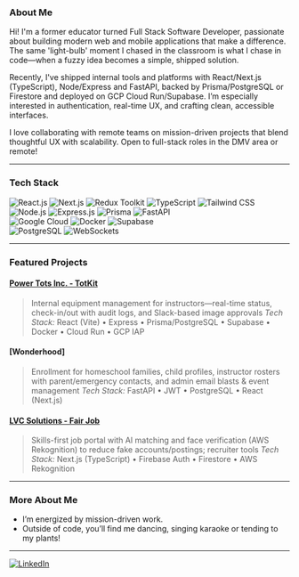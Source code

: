 ### About Me

Hi! I'm a former educator turned Full Stack Software Developer, passionate about building modern web and mobile applications that make a difference. The same 'light-bulb' moment I chased in the classroom is what I chase in code—when a fuzzy idea becomes a simple, shipped solution.

Recently, I've shipped internal tools and platforms with React/Next.js (TypeScript), Node/Express and FastAPI, backed by Prisma/PostgreSQL or Firestore and deployed on GCP Cloud Run/Supabase. I’m especially interested in authentication, real-time UX, and crafting clean, accessible interfaces.

I love collaborating with remote teams on mission-driven projects that blend thoughtful UX with scalability. Open to full-stack roles in the DMV area or remote!

---

### Tech Stack

<p align="left">
  <img src="https://img.shields.io/badge/React-20232A?style=for-the-badge&logo=react&logoColor=61DAFB" alt="React.js" />
  <img src="https://img.shields.io/badge/Next.js-000?style=for-the-badge&logo=nextdotjs&logoColor=fff" alt="Next.js" />
  <img src="https://img.shields.io/badge/Redux%20Toolkit-593D88?style=for-the-badge&logo=redux&logoColor=white" alt="Redux Toolkit" />
  <img src="https://img.shields.io/badge/TypeScript-007ACC?style=for-the-badge&logo=typescript&logoColor=white" alt="TypeScript" />
  <img src="https://img.shields.io/badge/Tailwind%20CSS-06B6D4?style=for-the-badge&logo=tailwindcss&logoColor=white" alt="Tailwind CSS" />
  <br>
  <img src="https://img.shields.io/badge/Node.js-339933?style=for-the-badge&logo=nodedotjs&logoColor=white" alt="Node.js" />
  <img src="https://img.shields.io/badge/Express.js-000?style=for-the-badge&logo=express&logoColor=white" alt="Express.js" />
  <img src="https://img.shields.io/badge/Prisma-2D3748?style=for-the-badge&logo=prisma&logoColor=white" alt="Prisma" />
  <img src="https://img.shields.io/badge/FastAPI-009688?style=for-the-badge&logo=fastapi&logoColor=white" alt="FastAPI" />
  <br>
  <img src="https://img.shields.io/badge/Google%20Cloud-4285F4?style=for-the-badge&logo=googlecloud&logoColor=white" alt="Google Cloud" />
  <img src="https://img.shields.io/badge/Docker-2496ED?style=for-the-badge&logo=docker&logoColor=white" alt="Docker" />
  <img src="https://img.shields.io/badge/Supabase-3ECF8E?style=for-the-badge&logo=supabase&logoColor=white" alt="Supabase" />
  <br>
  <img src="https://img.shields.io/badge/PostgreSQL-4169E1?style=for-the-badge&logo=postgresql&logoColor=white" alt="PostgreSQL" />
  <img src="https://img.shields.io/badge/WebSockets-333?style=for-the-badge&logo=websocket&logoColor=white" alt="WebSockets" />
</p>

---

<!-- ### Proficiency

| Area              | Proficiency      |
|-------------------|-----------------|
| Frontend / Design | ██████████░░ 82% |
| Backend           | ██████████░░ 86% |
| Programming       | ██████████░░ 85% | -->
<!--
--- -->

### Featured Projects

#### [Power Tots Inc. - TotKit](https://totkit.powertotsinc.com/)
> Internal equipment management for instructors—real-time status, check-in/out with audit logs, and Slack-based image approvals
> _Tech Stack:_ React (Vite) • Express • Prisma/PostgreSQL • Supabase • Docker • Cloud Run • GCP IAP

#### [Wonderhood]
> Enrollment for homeschool families, child profiles, instructor rosters with parent/emergency contacts, and admin email blasts & event management
> _Tech Stack:_ FastAPI • JWT • PostgreSQL • React (Next.js)

#### [LVC Solutions - Fair Job](https://www.lvcfairjob.com/)
> Skills-first job portal with AI matching and face verification (AWS Rekognition) to reduce fake accounts/postings; recruiter tools
> _Tech Stack:_ Next.js (TypeScript) • Firebase Auth • Firestore • AWS Rekognition

---

### More About Me

- I’m energized by mission-driven work.
- Outside of code, you’ll find me dancing, singing karaoke or tending to my plants!

---


[![LinkedIn](https://img.shields.io/badge/LinkedIn-0077B5?style=flat&logo=linkedin&logoColor=white)](www.linkedin.com/in/erika-brandon-205b97234)
<!-- [![Portfolio](https://img.shields.io/badge/Portfolio-222?style=flat&logo=github&logoColor=white)](YOUR_PORTFOLIO_LINK) -->

